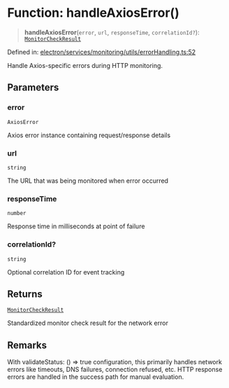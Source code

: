 # Function: handleAxiosError()

> **handleAxiosError**(`error`, `url`, `responseTime`, `correlationId?`): [`MonitorCheckResult`](../../../types/interfaces/MonitorCheckResult.md)

Defined in: [electron/services/monitoring/utils/errorHandling.ts:52](https://github.com/Nick2bad4u/Uptime-Watcher/blob/3cce0c3b352c8390536ca3c7399ece50a05faf18/electron/services/monitoring/utils/errorHandling.ts#L52)

Handle Axios-specific errors during HTTP monitoring.

## Parameters

### error

`AxiosError`

Axios error instance containing request/response details

### url

`string`

The URL that was being monitored when error occurred

### responseTime

`number`

Response time in milliseconds at point of failure

### correlationId?

`string`

Optional correlation ID for event tracking

## Returns

[`MonitorCheckResult`](../../../types/interfaces/MonitorCheckResult.md)

Standardized monitor check result for the network error

## Remarks

With validateStatus: () =\> true configuration, this primarily handles
network errors like timeouts, DNS failures, connection refused, etc.
HTTP response errors are handled in the success path for manual evaluation.
